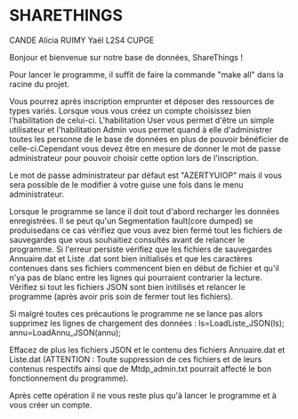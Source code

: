 # SHARETHINGS

CANDE Alicia
RUIMY Yaël
L2S4 CUPGE

Bonjour et bienvenue sur notre base de données, ShareThings !

Pour lancer le programme, il suffit de faire la commande "make all" dans la racine du projet.

Vous pourrez après inscription emprunter et déposer des ressources de types variés. Lorsque vous vous créez un compte choisissez bien l'habilitation de celui-ci. L'habilitation User vous permet d'être un simple utilisateur et l'habilitation Admin vous permet quand à elle d'administrer toutes les personne de le base de données en plus de pouvoir bénéficier de celle-ci.Cependant vous devez être en mesure de donner le mot de passe administrateur
pour pouvoir choisir cette option lors de l'inscription.

Le mot de passe administrateur par défaut est "AZERTYUIOP" mais il vous sera possible de le modifier à votre guise une fois dans le menu administrateur.

Lorsque le programme se lance il doit tout d'abord recharger les données enregistrées. Il se peut qu'un Segmentation fault(core dumped) se produisedans ce cas vérifiez que vous avez bien fermé tout les fichiers de sauvegardes que vous souhaitiez consultés avant de relancer le programme.
Si l'erreur persiste vérifiez que les fichiers de sauvegardes Annuaire.dat et Liste .dat sont bien initialisés et que les caractères contenues dans ses fichiers commencent bien en début de fichier et qu'il n'ya pas de blanc entre les lignes qui pourraient contrarier la lecture. Vérifiez si tout les fichiers JSON sont bien initilisés et relancer le programme (après avoir pris soin de fermer tout les fichiers). 

Si malgré toutes ces précautions le programme ne se lance pas alors supprimez les lignes de chargement des données :
ls=LoadListe_JSON(ls); annu=LoadAnnu_JSON(annu);

Effacez de plus les fichiers JSON et le contenu des fichiers Annuaire.dat et Liste.dat (ATTENTION : Toute suppression de ces fichiers et de leurs contenus respectifs ainsi que de Mtdp_admin.txt pourrait affecté le bon fonctionnement du programme).

Après cette opération il ne vous reste plus qu'à lancer le programme et à vous créer un compte.
